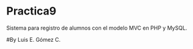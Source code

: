 # Practica9

Sistema para registro de alumnos con el modelo MVC en PHP y MySQL.

#By Luis E. Gómez C.

